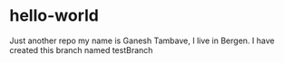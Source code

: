 # hello-world
Just another repo
my name is Ganesh Tambave, I live in Bergen.
I have created this branch named testBranch
